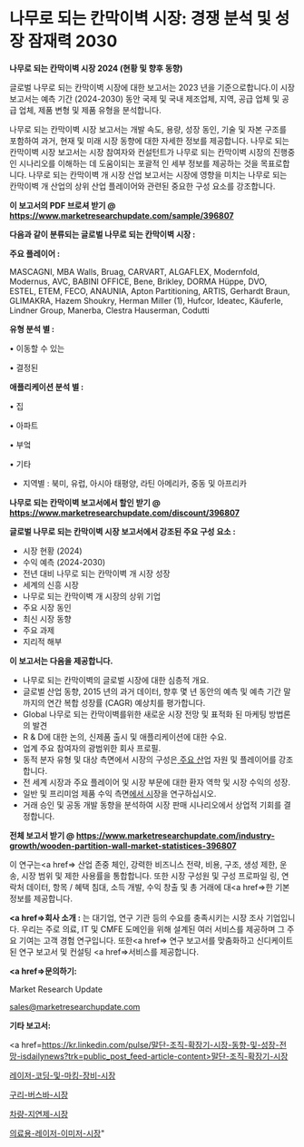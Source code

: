 # 나무로 되는 칸막이벽 시장: 경쟁 분석 및 성장 잠재력 2030

<strong>나무로 되는 칸막이벽 시장 2024 (현황 및 향후 동향)</strong>

글로벌 나무로 되는 칸막이벽 시장에 대한 보고서는 2023 년을 기준으로합니다.이 시장 보고서는 예측 기간 (2024-2030) 동안 국제 및 국내 제조업체, 지역, 공급 업체 및 공급 업체, 제품 변형 및 제품 유형을 분석합니다.

나무로 되는 칸막이벽 시장 보고서는 개발 속도, 용량, 성장 동인, 기술 및 자본 구조를 포함하여 과거, 현재 및 미래 시장 동향에 대한 자세한 정보를 제공합니다. 나무로 되는 칸막이벽 시장 보고서는 시장 참여자와 컨설턴트가 나무로 되는 칸막이벽 시장의 진행중인 시나리오를 이해하는 데 도움이되는 포괄적 인 세부 정보를 제공하는 것을 목표로합니다. 나무로 되는 칸막이벽 개 시장 산업 보고서는 시장에 영향을 미치는 나무로 되는 칸막이벽 개 산업의 상위 산업 플레이어와 관련된 중요한 구성 요소를 강조합니다.



<strong>이 보고서의 PDF 브로셔 받기 @ <a href=https://www.marketresearchupdate.com/sample/396807>https://www.marketresearchupdate.com/sample/396807</a></strong>



<strong>다음과 같이 분류되는 글로벌 나무로 되는 칸막이벽 시장 :</strong>



<strong>주요 플레이어 :</strong>

MASCAGNI, MBA Walls, Bruag, CARVART, ALGAFLEX, Modernfold, Modernus, AVC, BABINI OFFICE, Bene, Brikley, DORMA Hüppe, DVO, ESTEL, ETEM, FECO, ANAUNIA, Apton Partitioning, ARTIS, Gerhardt Braun, GLIMAKRA, Hazem Shoukry, Herman Miller (1), Hufcor, Ideatec, Käuferle, Lindner Group, Manerba, Clestra Hauserman, Codutti



<strong>유형 분석 별 :</strong>

• 이동할 수 있는

• 결정된



<strong>애플리케이션 분석 별 :</strong>

• 집

• 아파트

• 부엌

• 기타

<ul>
  <li>지역별 : 북미, 유럽, 아시아 태평양, 라틴 아메리카, 중동 및 아프리카</li>
</ul>


<strong>나무로 되는 칸막이벽 보고서에서 할인 받기 @ <a href=https://www.marketresearchupdate.com/discount/396807>https://www.marketresearchupdate.com/discount/396807</a></strong>



<strong>글로벌 나무로 되는 칸막이벽 시장 보고서에서 강조된 주요 구성 요소 :</strong>
<ul>
  <li>시장 현황 (2024)</li>
  <li>수익 예측 (2024-2030)</li>
  <li>전년 대비 나무로 되는 칸막이벽 개 시장 성장</li>
  <li>세계의 신흥 시장</li>
  <li>나무로 되는 칸막이벽 개 시장의 상위 기업</li>
  <li>주요 시장 동인</li>
  <li>최신 시장 동향</li>
  <li>주요 과제</li>
  <li>지리적 해부</li>
</ul>


<strong>이 보고서는 다음을 제공합니다.</strong>
<ul>
  <li>나무로 되는 칸막이벽의 글로벌 시장에 대한 심층적 개요.</li>
  <li>글로벌 산업 동향, 2015 년의 과거 데이터, 향후 몇 년 동안의 예측 및 예측 기간 말까지의 연간 복합 성장률 (CAGR) 예상치를 평가합니다.</li>
  <li>Global 나무로 되는 칸막이벽를위한 새로운 시장 전망 및 표적화 된 마케팅 방법론의 발견</li>
  <li>R &amp; D에 대한 논의, 신제품 출시 및 애플리케이션에 대한 수요.</li>
  <li>업계 주요 참여자의 광범위한 회사 프로필.</li>
  <li>동적 분자 유형 및 대상 측면에서 시장의 구성은<a href=> 주요 산</a>업 자원 및 플레이어를 강조합니다.</li>
  <li>전 세계 시장과 주요 플레이어 및 시장 부문에 대한 환자 역학 및 시장 수익의 성장.</li>
  <li>일반 및 프리미엄 제품 수익 측면<a href=>에서 시</a>장을 연구하십시오.</li>
  <li>거래 승인 및 공동 개발 동향을 분석하여 시장 판매 시나리오에서 상업적 기회를 결정합니다.</li>
</ul>



<strong>전체 보고서 받기 @ <a href=https://www.marketresearchupdate.com/industry-growth/wooden-partition-wall-market-statistices-396807>https://www.marketresearchupdate.com/industry-growth/wooden-partition-wall-market-statistices-396807</a></strong>

이 연구는<a href=> 산업 존중</a> 체인, 강력한 비즈니스 전략, 비용, 구조, 생성 제한, 운송, 시장 범위 및 제한 사용률을 통합합니다. 또한 시장 구성원 및 구성 프로파일 링, 연락처 데이터, 항목 / 혜택 침대, 소득 개발, 수익 창출 및 총 거래에 대<a href=>한 기본 </a>정보를 제공합니다.



<strong><a href=>회사 소</a>개 :</strong>
는 대기업, 연구 기관 등의 수요를 충족시키는 시장 조사 기업입니다. 우리는 주로 의료, IT 및 CMFE 도메인을 위해 설계된 여러 서비스를 제공하며 그 주요 기여는 고객 경험 연구입니다. 또한<a href=> 연구 보</a>고서를 맞춤화하고 신디케이트 된 연구 보고서 및 컨설팅 <a href=>서비스</a>를 제공합니다.



<strong><a href=>문의하기:</a></strong>

Market Research Update

sales@marketresearchupdate.com



<strong>기타 보고서:</strong>

<a href=https://kr.linkedin.com/pulse/말단-조직-확장기-시장-동향-및-성장-전망-isdailynews?trk=public_post_feed-article-content>말단-조직-확장기-시장</a>

<a href=https://www.linkedin.com/pulse/레이저-코딩-및-마킹-장비-시장-현재-미래-성장-2029-market-matrix-musings-analysis/>레이저-코딩-및-마킹-장비-시장</a>

<a href=https://www.linkedin.com/pulse/구리-버스바-시장-세분화-연구-및-목표-고객2029년-survey-savvy-insights-360-analysis-qk6lf/>구리-버스바-시장</a>

<a href=https://www.linkedin.com/pulse/차량-지연제-시장-규모-및-성장-2023-consumer-connection-compendium-ana-mncgf/>차량-지연제-시장</a>

<a href=https://www.linkedin.com/pulse/의료용-레이저-이미저-시장-동향-및-성장-전망-data-dive-diaries-24-analysis-mtvbf/>의료용-레이저-이미저-시장</a>"
